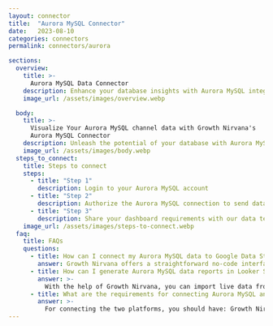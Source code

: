 ```yaml
---
layout: connector
title:  "Aurora MySQL Connector"
date:   2023-08-10
categories: connectors
permalink: connectors/aurora

sections:
  overview:
    title: >-
      Aurora MySQL Data Connector
    description: Enhance your database insights with Aurora MySQL integration. Seamlessly merge Aurora MySQL's data capabilities with Looker Studio's analytical prowess, translating raw data into actionable insights that drive strategic decisions.
    image_url: /assets/images/overview.webp

  body:
    title: >-
      Visualize Your Aurora MySQL channel data with Growth Nirvana's
      Aurora MySQL Connector
    description: Unleash the potential of your database with Aurora MySQL integrated into Looker Studio's analytics environment.
    image_url: /assets/images/body.webp
  steps_to_connect:
    title: Steps to connect
    steps:
      - title: "Step 1"
        description: Login to your Aurora MySQL account
      - title: "Step 2"
        description: Authorize the Aurora MySQL connection to send data to Growth Nirvana
      - title: "Step 3"
        description: Share your dashboard requirements with our data team. We will build the report for you.
    image_url: /assets/images/steps-to-connect.webp
  faq:
    title: FAQs
    questions:
      - title: How can I connect my Aurora MySQL data to Google Data Studio/Looker Studio?
        answer: Growth Nirvana offers a straightforward no-code interface to connect to Aurora MySQL data sources.
      - title: How can I generate Aurora MySQL data reports in Looker Studio?
        answer: >-
          With the help of Growth Nirvana, you can import live data from Aurora MySQL into Looker Studio. These data can be viewed in charts, tables, and dashboards to generate branded reports that can be shared instantly.
      - title: What are the requirements for connecting Aurora MySQL and Looker Studio?
        answer: >-
          For connecting the two platforms, you should have: Growth Nirvana Account and Aurora MySQL Ads Account
---
```

